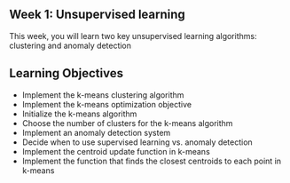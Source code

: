 ## Week 1: Unsupervised learning

This week, you will learn two key unsupervised learning algorithms: clustering and anomaly detection

## Learning Objectives

* Implement the k-means clustering algorithm
* Implement the k-means optimization objective
* Initialize the k-means algorithm
* Choose the number of clusters for the k-means algorithm
* Implement an anomaly detection system
* Decide when to use supervised learning vs. anomaly detection
* Implement the centroid update function in k-means
* Implement the function that finds the closest centroids to each point in k-means